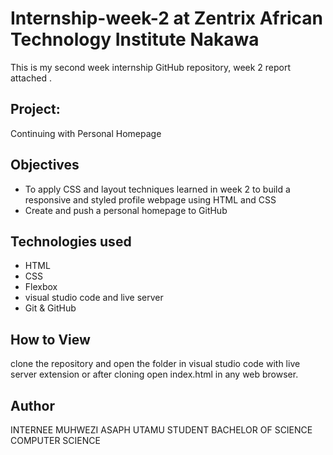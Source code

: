 # Internship-week-2 at Zentrix African Technology Institute Nakawa
This is my second week  internship GitHub repository, week 2 report attached .
## Project:
Continuing with Personal Homepage
## Objectives
- To apply CSS and layout techniques learned in week 2 to build a responsive and styled profile webpage using HTML and CSS 
- Create and push a personal homepage to GitHub
## Technologies used
- HTML
- CSS
- Flexbox
- visual studio code and live server
- Git & GitHub
## How to View
clone the repository and open the folder in visual studio code with live server extension or after cloning open index.html in any web browser.
## Author
INTERNEE MUHWEZI ASAPH
UTAMU STUDENT 
BACHELOR OF SCIENCE COMPUTER SCIENCE
